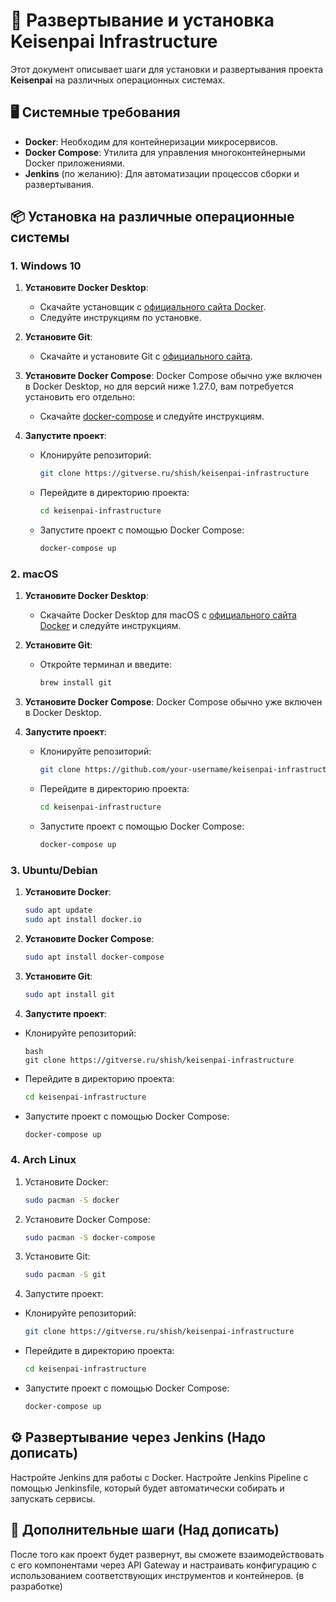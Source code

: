 # 🚀 Развертывание и установка Keisenpai Infrastructure

Этот документ описывает шаги для установки и развертывания проекта **Keisenpai** на различных операционных системах.

## 🖥 Системные требования

- **Docker**: Необходим для контейнеризации микросервисов.
- **Docker Compose**: Утилита для управления многоконтейнерными Docker приложениями.
- **Jenkins** (по желанию): Для автоматизации процессов сборки и развертывания.

## 📦 Установка на различные операционные системы

### 1. Windows 10

1. **Установите Docker Desktop**:
   - Скачайте установщик с [официального сайта Docker](https://www.docker.com/products/docker-desktop).
   - Следуйте инструкциям по установке.

2. **Установите Git**:
   - Скачайте и установите Git с [официального сайта](https://git-scm.com/downloads).

3. **Установите Docker Compose**:
   Docker Compose обычно уже включен в Docker Desktop, но для версий ниже 1.27.0, вам потребуется установить его отдельно:
   - Скачайте [docker-compose](https://docs.docker.com/compose/install/) и следуйте инструкциям.

4. **Запустите проект**:
   - Клонируйте репозиторий:
     ```bash
     git clone https://gitverse.ru/shish/keisenpai-infrastructure
     ```
   - Перейдите в директорию проекта:
     ```bash
     cd keisenpai-infrastructure
     ```
   - Запустите проект с помощью Docker Compose:
     ```bash
     docker-compose up
     ```

### 2. macOS

1. **Установите Docker Desktop**:
   - Скачайте Docker Desktop для macOS с [официального сайта Docker](https://www.docker.com/products/docker-desktop) и следуйте инструкциям.

2. **Установите Git**:
   - Откройте терминал и введите:
     ```bash
     brew install git
     ```

3. **Установите Docker Compose**:
   Docker Compose обычно уже включен в Docker Desktop.

4. **Запустите проект**:
   - Клонируйте репозиторий:
     ```bash
     git clone https://github.com/your-username/keisenpai-infrastructure.git
     ```
   - Перейдите в директорию проекта:
     ```bash
     cd keisenpai-infrastructure
     ```
   - Запустите проект с помощью Docker Compose:
     ```bash
     docker-compose up
     ```

### 3. Ubuntu/Debian

1. **Установите Docker**:
   ```bash
   sudo apt update
   sudo apt install docker.io

2. **Установите Docker Compose**:
    ```bash
    sudo apt install docker-compose
    ```
3. **Установите Git**:
    ```bash
    sudo apt install git
    ```

4. **Запустите проект**:

- Клонируйте репозиторий:
    ```
    bash
    git clone https://gitverse.ru/shish/keisenpai-infrastructure
    ```
- Перейдите в директорию проекта:
    ```bash
    cd keisenpai-infrastructure
    ```

- Запустите проект с помощью Docker Compose:
    ```bash
    docker-compose up
    ```

### 4. Arch Linux

1. Установите Docker:
    ```bash
    sudo pacman -S docker
    ```

2. Установите Docker Compose:
    ```bash
    sudo pacman -S docker-compose
    ```
3. Установите Git:
    ```bash
    sudo pacman -S git
    ```
4. Запустите проект:

- Клонируйте репозиторий:
    ```bash
    git clone https://gitverse.ru/shish/keisenpai-infrastructure
    ```

- Перейдите в директорию проекта:
    ```bash
    cd keisenpai-infrastructure
    ```
- Запустите проект с помощью Docker Compose:
    ```bash
    docker-compose up
    ```

## ⚙️ Развертывание через Jenkins (Надо дописать)
Настройте Jenkins для работы с Docker.
Настройте Jenkins Pipeline с помощью Jenkinsfile, который будет автоматически собирать и запускать сервисы.

## 🌱 Дополнительные шаги (Над дописать)
После того как проект будет развернут, вы сможете взаимодействовать с его компонентами через API Gateway и настраивать конфигурацию с использованием соответствующих инструментов и контейнеров. (в разработке)